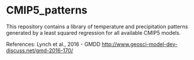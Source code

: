 # CMIP5_patterns
This repository contains a library of temperature and precipitation patterns generated by a least squared regression for all available CMIP5 models. 

References:
Lynch et al., 2016 - GMDD
http://www.geosci-model-dev-discuss.net/gmd-2016-170/
